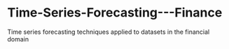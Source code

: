 # Time-Series-Forecasting---Finance
Time series forecasting techniques applied to datasets in the financial domain
